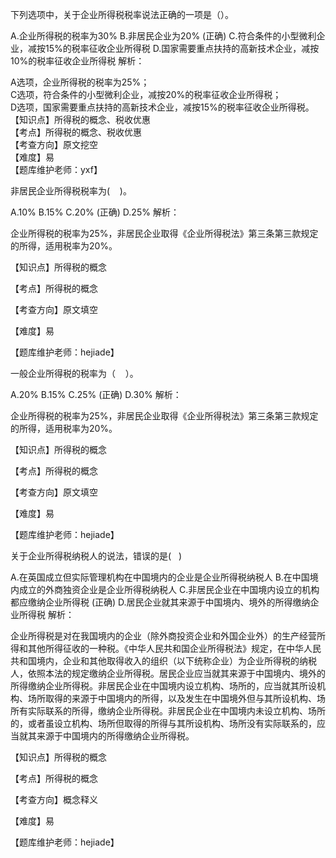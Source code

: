 <p>下列选项中，关于企业所得税税率说法正确的一项是（）。</p>
A.企业所得税的税率为30%
B.非居民企业为20%  (正确)
C.符合条件的小型微利企业，减按15%的税率征收企业所得税
D.国家需要重点扶持的高新技术企业，减按10%的税率征收企业所得税
解析：<p>A选项，企业所得税的税率为25%；<br/>C选项，符合条件的小型微利企业，减按20%的税率征收企业所得税；<br/>D选项，国家需要重点扶持的高新技术企业，减按15%的税率征收企业所得税。<br/>【知识点】所得税的概念、税收优惠<br/>【考点】所得税的概念、税收优惠<br/>【考查方向】原文挖空<br/>【难度】易<br/>【题库维护老师：yxf】</p>
<p>非居民企业所得税税率为( &nbsp; &nbsp;)。</p>
A.10%
B.15%
C.20%  (正确)
D.25%
解析：<p>企业所得税的税率为25%，非居民企业取得《企业所得税法》第三条第三款规定的所得，适用税率为20%。</p><p>【知识点】所得税的概念</p><p>【考点】所得税的概念</p><p>【考查方向】原文填空</p><p>【难度】易</p><p>【题库维护老师：hejiade】</p>
<p>一般企业所得税的税率为（ &nbsp; &nbsp;）。</p>
A.20%
B.15%
C.25%  (正确)
D.30%
解析：<p>企业所得税的税率为25%，非居民企业取得《企业所得税法》第三条第三款规定的所得，适用税率为20%。</p><p>【知识点】所得税的概念</p><p>【考点】所得税的概念</p><p>【考查方向】原文填空</p><p>【难度】易</p><p>【题库维护老师：hejiade】</p>
<p>关于企业所得税纳税人的说法，错误的是( &nbsp; )</p>
A.在英国成立但实际管理机构在中国境内的企业是企业所得税纳税人
B.在中国境内成立的外商独资企业是企业所得税纳税人
C.非居民企业在中国境内设立的机构都应缴纳企业所得税  (正确)
D.居民企业就其来源于中国境内、境外的所得缴纳企业所得税
解析：<p>企业所得税是对在我国境内的企业（除外商投资企业和外国企业外）的生产经营所得和其他所得征收的一种税。《中华人民共和国企业所得税法》规定，在中华人民共和国境内，企业和其他取得收入的组织（以下统称企业）为企业所得税的纳税人，依照本法的规定缴纳企业所得税。居民企业应当就其来源于中国境内、境外的所得缴纳企业所得税。非居民企业在中国境内设立机构、场所的，应当就其所设机构、场所取得的来源于中国境内的所得，以及发生在中国境外但与其所设机构、场所有实际联系的所得，缴纳企业所得税。非居民企业在中国境内未设立机构、场所的，或者虽设立机构、场所但取得的所得与其所设机构、场所没有实际联系的，应当就其来源于中国境内的所得缴纳企业所得税。</p><p>【知识点】所得税的概念</p><p>【考点】所得税的概念</p><p>【考查方向】概念释义</p><p>【难度】易</p><p>【题库维护老师：hejiade】</p>
